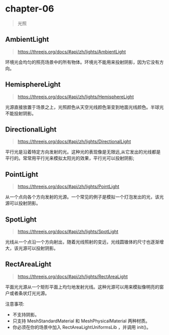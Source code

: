 # chapter-06

> 光照

## AmbientLight

> https://threejs.org/docs/#api/zh/lights/AmbientLight

环境光会均匀的照亮场景中的所有物体。环境光不能用来投射阴影，因为它没有方向。

## HemisphereLight

> https://threejs.org/docs/#api/zh/lights/HemisphereLight

光源直接放置于场景之上，光照颜色从天空光线颜色渐变到地面光线颜色。半球光不能投射阴影。

## DirectionalLight

> https://threejs.org/docs/#api/zh/lights/DirectionalLight

平行光是沿着特定方向发射的光。这种光的表现像是无限远,从它发出的光线都是平行的。常常用平行光来模拟太阳光的效果，平行光可以投射阴影;

## PointLight

> https://threejs.org/docs/#api/zh/lights/PointLight

从一个点向各个方向发射的光源。一个常见的例子是模拟一个灯泡发出的光，该光源可以投射阴影。

## SpotLight

> https://threejs.org/docs/#api/zh/lights/SpotLight

光线从一个点沿一个方向射出，随着光线照射的变远，光线圆锥体的尺寸也逐渐增大，该光源可以投射阴影。

## RectAreaLight

> https://threejs.org/docs/#api/zh/lights/RectAreaLight

平面光光源从一个矩形平面上均匀地发射光线。这种光源可以用来模拟像明亮的窗户或者条状灯光光源。

注意事项:

-   不支持阴影。
-   只支持 MeshStandardMaterial 和 MeshPhysicalMaterial 两种材质。
-   你必须在你的场景中加入 RectAreaLightUniformsLib ，并调用 init()。
